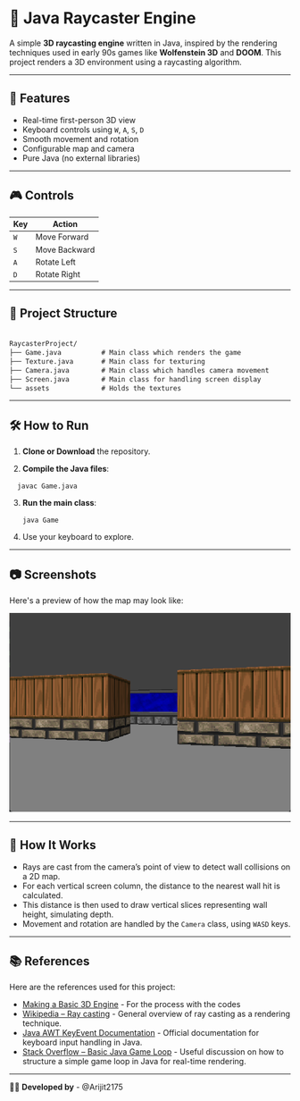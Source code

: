 # 🧭 Java Raycaster Engine

A simple **3D raycasting engine** written in Java, inspired by the rendering techniques used in early 90s games like **Wolfenstein 3D** and **DOOM**. This project renders a 3D environment using a raycasting algorithm.

---

## 🚀 Features

- Real-time first-person 3D view
- Keyboard controls using `W`, `A`, `S`, `D`
- Smooth movement and rotation
- Configurable map and camera
- Pure Java (no external libraries)

---

## 🎮 Controls

| Key | Action          |
|-----|-----------------|
| `W` | Move Forward    |
| `S` | Move Backward   |
| `A` | Rotate Left     |
| `D` | Rotate Right    |

---

## 📁 Project Structure

```

RaycasterProject/
├── Game.java          # Main class which renders the game
├── Texture.java       # Main class for texturing
├── Camera.java        # Main class which handles camera movement
├── Screen.java        # Main class for handling screen display
└── assets             # Holds the textures

```

---

## 🛠️ How to Run

1. **Clone or Download** the repository.

2. **Compile the Java files**:
```
  javac Game.java
```

3. **Run the main class**:
   ```
   java Game
   ```

4. Use your keyboard to explore.

---

## 📷 Screenshots

Here's a preview of how the map may look like:

![Demo of the map](assets/demo.png)

---

## 🧠 How It Works

* Rays are cast from the camera’s point of view to detect wall collisions on a 2D map.
* For each vertical screen column, the distance to the nearest wall hit is calculated.
* This distance is then used to draw vertical slices representing wall height, simulating depth.
* Movement and rotation are handled by the `Camera` class, using `WASD` keys.

---

## 📚 References

Here are the references used for this project:

- [Making a Basic 3D Engine](https://www.instructables.com/Making-a-Basic-3D-Engine-in-Java/) - For the process with the codes
- [Wikipedia – Ray casting](https://en.wikipedia.org/wiki/Ray_casting) - General overview of ray casting as a rendering technique.
- [Java AWT KeyEvent Documentation](https://docs.oracle.com/javase/8/docs/api/java/awt/event/KeyEvent.html) - Official documentation for keyboard input handling in Java.
- [Stack Overflow – Basic Java Game Loop](https://stackoverflow.com/questions/31039816/how-to-create-a-basic-game-loop-in-java) - Useful discussion on how to structure a simple game loop in Java for real-time rendering.

---

👨‍💻 **Developed by** - @Arijit2175
